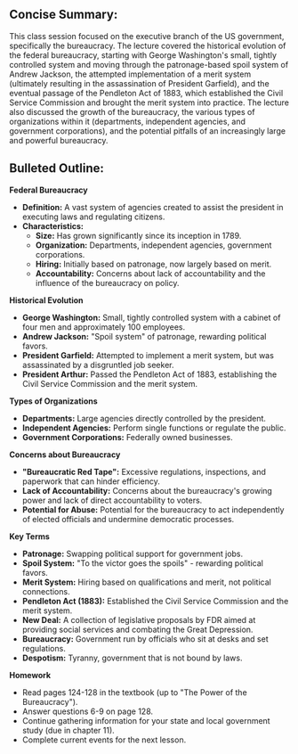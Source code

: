 ## Concise Summary:

This class session focused on the executive branch of the US government, specifically the bureaucracy. The lecture covered the historical evolution of the federal bureaucracy, starting with George Washington's small, tightly controlled system and moving through the patronage-based spoil system of Andrew Jackson, the attempted implementation of a merit system (ultimately resulting in the assassination of President Garfield), and the eventual passage of the Pendleton Act of 1883, which established the Civil Service Commission and brought the merit system into practice. The lecture also discussed the growth of the bureaucracy, the various types of organizations within it (departments, independent agencies, and government corporations), and the potential pitfalls of an increasingly large and powerful bureaucracy.

## Bulleted Outline:

**Federal Bureaucracy**

* **Definition:**  A vast system of agencies created to assist the president in executing laws and regulating citizens.
* **Characteristics:** 
    * **Size:**  Has grown significantly since its inception in 1789.
    * **Organization:**  Departments, independent agencies, government corporations.
    * **Hiring:** Initially based on patronage, now largely based on merit.
    * **Accountability:**  Concerns about lack of accountability and the influence of the bureaucracy on policy. 

**Historical Evolution**

* **George Washington:** Small, tightly controlled system with a cabinet of four men and approximately 100 employees.
* **Andrew Jackson:** "Spoil system" of patronage, rewarding political favors.
* **President Garfield:**  Attempted to implement a merit system, but was assassinated by a disgruntled job seeker.
* **President Arthur:** Passed the Pendleton Act of 1883, establishing the Civil Service Commission and the merit system.

**Types of Organizations**

* **Departments:**  Large agencies directly controlled by the president.
* **Independent Agencies:**  Perform single functions or regulate the public.
* **Government Corporations:**  Federally owned businesses.

**Concerns about Bureaucracy**

* **"Bureaucratic Red Tape":**  Excessive regulations, inspections, and paperwork that can hinder efficiency.
* **Lack of Accountability:**  Concerns about the bureaucracy's growing power and lack of direct accountability to voters.
* **Potential for Abuse:**  Potential for the bureaucracy to act independently of elected officials and undermine democratic processes.

**Key Terms**

* **Patronage:** Swapping political support for government jobs.
* **Spoil System:**  "To the victor goes the spoils" - rewarding political favors.
* **Merit System:**  Hiring based on qualifications and merit, not political connections.
* **Pendleton Act (1883):**  Established the Civil Service Commission and the merit system. 
* **New Deal:**  A collection of legislative proposals by FDR aimed at providing social services and combating the Great Depression.
* **Bureaucracy:** Government run by officials who sit at desks and set regulations.
* **Despotism:** Tyranny, government that is not bound by laws.

**Homework**

* Read pages 124-128 in the textbook (up to "The Power of the Bureaucracy").
* Answer questions 6-9 on page 128.
* Continue gathering information for your state and local government study (due in chapter 11).
* Complete current events for the next lesson. 



